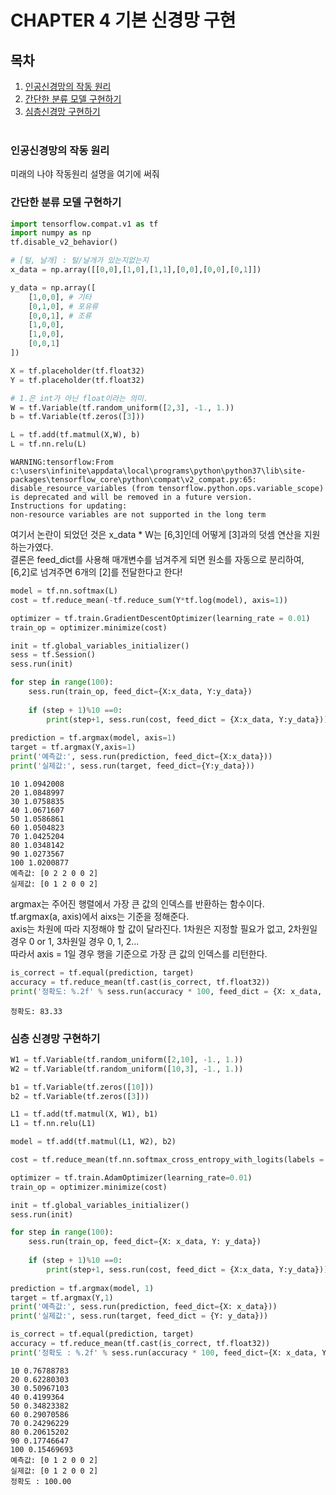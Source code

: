 # CHAPTER 4 기본 신경망 구현
## 목차
1. [인공신경망의 작동 원리](#인공신경망의-작동-원리)<br>
2. [간단한 분류 모델 구현하기](#간단한-분류-모델-구현하기)<br>
3. [심층신경망 구현하기](#심층신경망-구현하기)<br><br>


### 인공신경망의 작동 원리

미래의 나야 작동원리 설명을 여기에 써줘

### 간단한 분류 모델 구현하기


```python
import tensorflow.compat.v1 as tf
import numpy as np
tf.disable_v2_behavior()

# [털, 날개] : 털/날개가 있는지없는지
x_data = np.array([[0,0],[1,0],[1,1],[0,0],[0,0],[0,1]])

y_data = np.array([
    [1,0,0], # 기타
    [0,1,0], # 포유류
    [0,0,1], # 조류
    [1,0,0],
    [1,0,0],
    [0,0,1]
])

X = tf.placeholder(tf.float32)
Y = tf.placeholder(tf.float32)

# 1.은 int가 아닌 float이라는 의미.
W = tf.Variable(tf.random_uniform([2,3], -1., 1.))
b = tf.Variable(tf.zeros([3]))

L = tf.add(tf.matmul(X,W), b)
L = tf.nn.relu(L)
```

    WARNING:tensorflow:From c:\users\infinite\appdata\local\programs\python\python37\lib\site-packages\tensorflow_core\python\compat\v2_compat.py:65: disable_resource_variables (from tensorflow.python.ops.variable_scope) is deprecated and will be removed in a future version.
    Instructions for updating:
    non-resource variables are not supported in the long term
    

여기서 논란이 되었던 것은 x_data * W는 [6,3]인데 어떻게 [3]과의 덧셈 연산을 지원하는가였다.<br>
결론은 feed_dict를 사용해 매개변수를 넘겨주게 되면 원소를 자동으로 분리하여, [6,2]로 넘겨주면 6개의 [2]를 전달한다고 한다!


```python
model = tf.nn.softmax(L)
cost = tf.reduce_mean(-tf.reduce_sum(Y*tf.log(model), axis=1))

optimizer = tf.train.GradientDescentOptimizer(learning_rate = 0.01)
train_op = optimizer.minimize(cost)

init = tf.global_variables_initializer()
sess = tf.Session()
sess.run(init)

for step in range(100):
    sess.run(train_op, feed_dict={X:x_data, Y:y_data})
    
    if (step + 1)%10 ==0:
        print(step+1, sess.run(cost, feed_dict = {X:x_data, Y:y_data}))
        
prediction = tf.argmax(model, axis=1)
target = tf.argmax(Y,axis=1)
print('예측값:', sess.run(prediction, feed_dict={X:x_data}))
print('실제값:', sess.run(target, feed_dict={Y:y_data}))
```

    10 1.0942008
    20 1.0848997
    30 1.0758835
    40 1.0671607
    50 1.0586861
    60 1.0504823
    70 1.0425204
    80 1.0348142
    90 1.0273567
    100 1.0200877
    예측값: [0 2 2 0 0 2]
    실제값: [0 1 2 0 0 2]
    

argmax는 주어진 행렬에서 가장 큰 값의 인덱스를 반환하는 함수이다.<br>
tf.argmax(a, axis)에서 aixs는 기준을 정해준다.<br>
axis는 차원에 따라 지정해야 할 값이 달라진다. 1차원은 지정할 필요가 없고, 2차원일 경우 0 or 1, 3차원일 경우 0, 1, 2...<br>
따라서 axis = 1일 경우 행을 기준으로 가장 큰 값의 인덱스를 리턴한다.

```python
is_correct = tf.equal(prediction, target)
accuracy = tf.reduce_mean(tf.cast(is_correct, tf.float32))
print('정확도: %.2f' % sess.run(accuracy * 100, feed_dict = {X: x_data, Y:y_data}))
```

    정확도: 83.33
    

### 심층 신경망 구현하기


```python
W1 = tf.Variable(tf.random_uniform([2,10], -1., 1.))
W2 = tf.Variable(tf.random_uniform([10,3], -1., 1.))

b1 = tf.Variable(tf.zeros([10]))
b2 = tf.Variable(tf.zeros([3]))

L1 = tf.add(tf.matmul(X, W1), b1)
L1 = tf.nn.relu(L1)

model = tf.add(tf.matmul(L1, W2), b2)

cost = tf.reduce_mean(tf.nn.softmax_cross_entropy_with_logits(labels = Y, logits=model))

optimizer = tf.train.AdamOptimizer(learning_rate=0.01)
train_op = optimizer.minimize(cost)

init = tf.global_variables_initializer()
sess.run(init)

for step in range(100):
    sess.run(train_op, feed_dict={X: x_data, Y: y_data})
    
    if (step + 1)%10 ==0:
        print(step+1, sess.run(cost, feed_dict = {X:x_data, Y:y_data}))
        
prediction = tf.argmax(model, 1)
target = tf.argmax(Y,1)
print('예측값:', sess.run(prediction, feed_dict={X: x_data}))
print('실제값:', sess.run(target, feed_dict = {Y: y_data}))

is_correct = tf.equal(prediction, target)
accuracy = tf.reduce_mean(tf.cast(is_correct, tf.float32))
print('정확도 : %.2f' % sess.run(accuracy * 100, feed_dict={X: x_data, Y: y_data}))
```

    10 0.76788783
    20 0.62280303
    30 0.50967103
    40 0.4199364
    50 0.34823382
    60 0.29070586
    70 0.24296229
    80 0.20615202
    90 0.17746647
    100 0.15469693
    예측값: [0 1 2 0 0 2]
    실제값: [0 1 2 0 0 2]
    정확도 : 100.00
    
